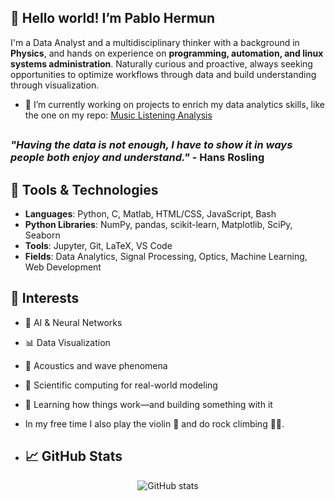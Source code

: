 ## 👋 Hello world! I’m Pablo Hermun

I'm a Data Analyst and a multidisciplinary thinker with a background in **Physics**, and hands on experience on **programming, automation, and linux systems administration**.
Naturally curious and proactive, always seeking opportunities to optimize workflows through data and build understanding through visualization.

<!--
**PabloHermun/pablohermun** is a ✨ _special_ ✨ repository because its `README.md` (this file) appears on your GitHub profile.

- 🌱 I’m currently learning ...
- 👯 I’m looking to collaborate on ...
- 🤔 I’m looking for help with ...
- 💬 Ask me about ...
- 📫 How to reach me: ...
- ⚡ Fun fact: ...
-->

- 🔭 I’m currently working on projects to enrich my data analytics skills, like the one on my repo: [Music Listening Analysis](https://github.com/PabloHermun/music_listening)

##
### *"Having the data is not enough, I have to show it in ways people both enjoy and understand."* - Hans Rosling

##
<!--

- Take a look at my largest completed projects here:
Thesis repo & Qatar repo
-->
## 🔧 Tools & Technologies

- **Languages**: Python, C, Matlab, HTML/CSS, JavaScript, Bash
- **Python Libraries**: NumPy, pandas, scikit-learn, Matplotlib, SciPy, Seaborn
- **Tools**: Jupyter, Git, LaTeX, VS Code
- **Fields**: Data Analytics, Signal Processing, Optics, Machine Learning, Web Development

## 🎯 Interests

- 🤖 AI & Neural Networks
- 📊 Data Visualization
- 🎵 Acoustics and wave phenomena
- 🧭 Scientific computing for real-world modeling
- 🧬 Learning how things work—and building something with it

- In my free time I also play the violin 🎻 and do rock climbing 🧗🏼.


- ## 📈 GitHub Stats

<p align="center">
  <img src="https://github-readme-stats.vercel.app/api?username=pablohermun&show_icons=true&theme=default" alt="GitHub stats" />
</p>
